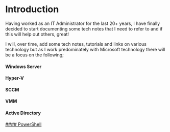 # Introduction
Having worked as an IT Administrator for the last 20+ years, I have finally decided to start documenting some tech notes that I need to refer to and if this will help out others, great!

I will, over time, add some tech notes, tutorials and links on various technology but as I work predominately with Microsoft technology there will be a focus on the following;

#### Windows Server

#### Hyper-V

#### SCCM

#### VMM

#### Active Directory

[#### PowerShell](.\powershell\powershelltutorial.md)
